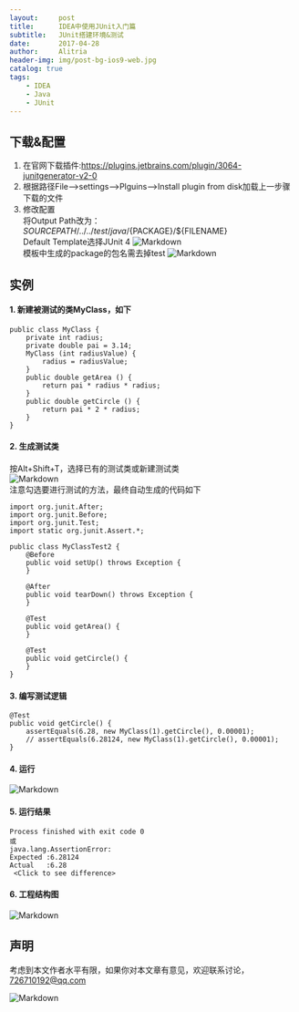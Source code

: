 ```yaml
---
layout:     post
title:      IDEA中使用JUnit入门篇
subtitle:   JUnit搭建环境&测试
date:       2017-04-28
author:     Alitria
header-img: img/post-bg-ios9-web.jpg
catalog: true
tags:
    - IDEA
    - Java
    - JUnit
---
```


## 下载&配置

1. 在官网下载插件:https://plugins.jetbrains.com/plugin/3064-junitgenerator-v2-0  
2. 根据路径File-->settings-->Plguins-->Install plugin from disk加载上一步骤下载的文件
3. 修改配置  
将Output Path改为：${SOURCEPATH}/../../test/java/${PACKAGE}/${FILENAME}  
Default Template选择JUnit 4
![Markdown](http://i4.bvimg.com/643127/35045a861ca09f15.jpg)  
模板中生成的package的包名需去掉test
![Markdown](http://i4.bvimg.com/643127/d790f1033811e9f4.png)

## 实例
#### 1. 新建被测试的类MyClass，如下
```
public class MyClass {
    private int radius;
    private double pai = 3.14;
    MyClass (int radiusValue) {
        radius = radiusValue;
    }
    public double getArea () {
        return pai * radius * radius;
    }
    public double getCircle () {
        return pai * 2 * radius;
    }
}
```
#### 2. 生成测试类  
按Alt+Shift+T，选择已有的测试类或新建测试类  
![Markdown](http://i4.bvimg.com/643127/5de0b8785e76464e.png)  
注意勾选要进行测试的方法，最终自动生成的代码如下  
```
import org.junit.After;
import org.junit.Before;
import org.junit.Test;
import static org.junit.Assert.*;

public class MyClassTest2 {
    @Before
    public void setUp() throws Exception {
    }

    @After
    public void tearDown() throws Exception {
    }

    @Test
    public void getArea() {
    }

    @Test
    public void getCircle() {
    }
}
```  
#### 3. 编写测试逻辑
```
@Test
public void getCircle() {
    assertEquals(6.28, new MyClass(1).getCircle(), 0.00001);
    // assertEquals(6.28124, new MyClass(1).getCircle(), 0.00001);
}  
```  

#### 4. 运行  
![Markdown](http://i4.bvimg.com/643127/7679a829f3a1ed94.png)  

#### 5. 运行结果  
```
Process finished with exit code 0  
或  
java.lang.AssertionError: 
Expected :6.28124
Actual   :6.28
 <Click to see difference>
```  
#### 6. 工程结构图  
![Markdown](http://i4.bvimg.com/643127/bd12e86ac28df6c7.png)
  
## 声明  
考虑到本文作者水平有限，如果你对本文章有意见，欢迎联系讨论，726710192@qq.com

![Markdown](http://ww1.sinaimg.cn/large/005L0VzSgy1fqvst2xck0j30i20r3q6g.jpg)
